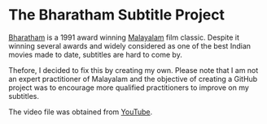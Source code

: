 # The Bharatham Subtitle Project

[Bharatham](https://en.wikipedia.org/wiki/Bharatham) is a 1991 award winning [Malayalam](https://en.wikipedia.org/wiki/Malayalam) film classic. Despite it winning several awards and widely considered as one of the best Indian movies made to date, subtitles are hard to come by.

Thefore, I decided to fix this by creating my own. Please note that I am not an expert practitioner of Malayalam and the objective of creating a GitHub project was to encourage more qualified practitioners to improve on my subtitles. 

The video file was obtained from [YouTube](https://www.youtube.com/watch?v=UisSHGY1emA). 
